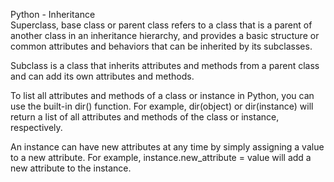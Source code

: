  Python - Inheritance  
Superclass, base class or parent class refers to a class that is a parent of another class in an inheritance hierarchy, and provides a basic structure or common attributes and behaviors that can be inherited by its subclasses.

Subclass is a class that inherits attributes and methods from a parent class and can add its own attributes and methods.

To list all attributes and methods of a class or instance in Python, you can use the built-in dir() function. For example, dir(object) or dir(instance) will return a list of all attributes and methods of the class or instance, respectively.

An instance can have new attributes at any time by simply assigning a value to a new attribute. For example, instance.new_attribute = value will add a new attribute to the instance.

